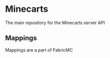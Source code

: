 # Minecarts
The main repository for the Minecarts server API

## Mappings

Mappings are a part of FabricMC
